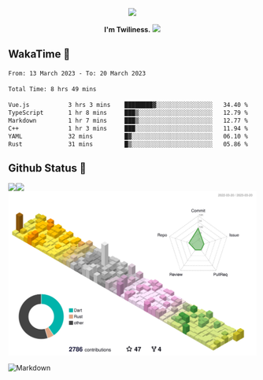 <div align="center">
<img src="https://images.weserv.nl/?url=avatars.githubusercontent.com/u/10475770?v=4&h=360&w=360&fit=cover&mask=circle&maxage=7d"/>
</div>

<div align="center">

**I'm Twiliness.** <a href="https://github.com/DarkHighness"><img src="https://media.giphy.com/media/hvRJCLFzcasrR4ia7z/giphy.gif" width="5%"></a>

</div>

## WakaTime 🧐

<!--START_SECTION:waka-->

```text
From: 13 March 2023 - To: 20 March 2023

Total Time: 8 hrs 49 mins

Vue.js           3 hrs 3 mins    ████████▓░░░░░░░░░░░░░░░░   34.40 %
TypeScript       1 hr 8 mins     ███▒░░░░░░░░░░░░░░░░░░░░░   12.79 %
Markdown         1 hr 7 mins     ███▒░░░░░░░░░░░░░░░░░░░░░   12.77 %
C++              1 hr 3 mins     ███░░░░░░░░░░░░░░░░░░░░░░   11.94 %
YAML             32 mins         █▓░░░░░░░░░░░░░░░░░░░░░░░   06.10 %
Rust             31 mins         █▒░░░░░░░░░░░░░░░░░░░░░░░   05.86 %
```

<!--END_SECTION:waka-->

## Github Status 🥰

<div> 
	<a href="https://github.com/DarkHighness">
		<img align="left" src="https://github-readme-stats-woad-zeta-10.vercel.app/api?username=DarkHighness&show_icons=true&icon_color=805AD5&text_color=718096&bg_color=ffffff&hide_border=true&count_private=true" />
	</a>
	<a href="https://github.com/DarkHighness">
		<img align="left" src="https://github-readme-stats-woad-zeta-10.vercel.app/api/top-langs/?username=DarkHighness&show_icons=true&icon_color=805AD5&text_color=718096&bg_color=ffffff&hide_border=true&count_private=true">
	</a>
</div>

![3D-Profile](https://raw.githubusercontent.com/DarkHighness/DarkHighness/master/profile-3d-contrib/profile-south-season-animate.svg)



 ![Markdown](https://img.shields.io/badge/markdown%20💘-%23000000.svg?style=for-the-badge&logo=markdown&logoColor=white)
